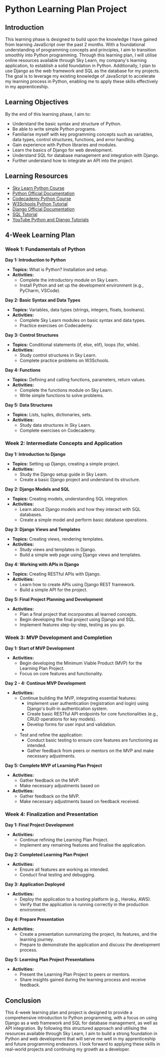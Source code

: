 # Python Learning Plan Project

## Introduction

This learning phase is designed to build upon the knowledge I have gained from learning JavaScript over the past 2 months. With a foundational understanding of programming concepts and principles, I aim to transition smoothly into Python programming. Through this learning plan, I will utilise online resources available through Sky Learn, my company's learning application, to establish a solid foundation in Python. Additionally, I plan to use Django as the web framework and SQL as the database for my projects. The goal is to leverage my existing knowledge of JavaScript to accelerate my learning process in Python, enabling me to apply these skills effectively in my apprenticeship.

## Learning Objectives

By the end of this learning phase, I aim to:
- Understand the basic syntax and structure of Python.
- Be able to write simple Python programs.
- Familiarise myself with key programming concepts such as variables, data types, control structures, functions, and error handling.
- Gain experience with Python libraries and modules.
- Learn the basics of Django for web development.
- Understand SQL for database management and integration with Django.
- Further understand how to integrate an API into the project.

## Learning Resources
- [Sky Learn Python Course](#) 
- [Python Official Documentation](#) 
- [Codecademy Python Course](#) 
- [W3Schools Python Tutorial](#) 
- [Django Official Documentation](#) 
- [SQL Tutorial](#) 
- [YouTube Python and Django Tutorials](#) 

## 4-Week Learning Plan

### Week 1: Fundamentals of Python

**Day 1: Introduction to Python**
- **Topics:** What is Python? Installation and setup.
- **Activities:**
  - Complete the introductory module on Sky Learn.
  - Install Python and set up the development environment (e.g., PyCharm, VSCode).

**Day 2: Basic Syntax and Data Types**
- **Topics:** Variables, data types (strings, integers, floats, booleans).
- **Activities:**
  - Complete Sky Learn modules on basic syntax and data types.
  - Practice exercises on Codecademy.

**Day 3: Control Structures**
- **Topics:** Conditional statements (if, else, elif), loops (for, while).
- **Activities:**
  - Study control structures in Sky Learn.
  - Complete practice problems on W3Schools.

**Day 4: Functions**
- **Topics:** Defining and calling functions, parameters, return values.
- **Activities:**
  - Complete the functions module on Sky Learn.
  - Write simple functions to solve problems.

**Day 5: Data Structures**
- **Topics:** Lists, tuples, dictionaries, sets.
- **Activities:**
  - Study data structures in Sky Learn.
  - Complete exercises on Codecademy.

### Week 2: Intermediate Concepts and Application

**Day 1: Introduction to Django**
- **Topics:** Setting up Django, creating a simple project.
- **Activities:**
  - Study the Django setup guide in Sky Learn.
  - Create a basic Django project and understand its structure.

**Day 2: Django Models and SQL**
- **Topics:** Creating models, understanding SQL integration.
- **Activities:**
  - Learn about Django models and how they interact with SQL databases.
  - Create a simple model and perform basic database operations.

**Day 3: Django Views and Templates**
- **Topics:** Creating views, rendering templates.
- **Activities:**
  - Study views and templates in Django.
  - Build a simple web page using Django views and templates.

**Day 4: Working with APIs in Django**
- **Topics:** Creating RESTful APIs with Django.
- **Activities:**
  - Learn how to create APIs using Django REST framework.
  - Build a simple API for the project.

**Day 5: Final Project Planning and Development**
- **Activities:**
  - Plan a final project that incorporates all learned concepts.
  - Begin developing the final project using Django and SQL.
  - Implement features step-by-step, testing as you go.

### Week 3: MVP Development and Completion

**Day 1: Start of MVP Development**
- **Activities:**
  - Begin developing the Minimum Viable Product (MVP) for the Learning Plan Project.
  - Focus on core features and functionality.

**Day 2 - 4: Continue MVP Development**
- **Activities:**
  - Continue building the MVP, integrating essential features:
    - Implement user authentication (registration and login) using Django's built-in authentication system.
    - Create basic RESTful API endpoints for core functionalities (e.g., CRUD operations for key models).
    - Develop forms for user input and validation.
    - 
  - Test and refine the application:
    - Conduct basic testing to ensure core features are functioning as intended.
    - Gather feedback from peers or mentors on the MVP and make necessary adjustments.

**Day 5: Complete MVP of Learning Plan Project**
- **Activities:**
  - Gather feedback on the MVP.
  - Make necessary adjustments based on
- **Activities:**
  - Gather feedback on the MVP.
  - Make necessary adjustments based on feedback received.

### Week 4: Finalization and Presentation

**Day 1: Final Project Development**
- **Activities:**
  - Continue refining the Learning Plan Project.
  - Implement any remaining features and finalise the application.

**Day 2: Completed Learning Plan Project**
- **Activities:**
  - Ensure all features are working as intended.
  - Conduct final testing and debugging.

**Day 3: Application Deployed**
- **Activities:**
  - Deploy the application to a hosting platform (e.g., Heroku, AWS).
  - Verify that the application is running correctly in the production environment.

**Day 4: Prepare Presentation**
- **Activities:**
  - Create a presentation summarizing the project, its features, and the learning journey.
  - Prepare to demonstrate the application and discuss the development process.

**Day 5: Learning Plan Project Presentations**
- **Activities:**
  - Present the Learning Plan Project to peers or mentors.
  - Share insights gained during the learning process and receive feedback.

## Conclusion

This 4-week learning plan and project is designed to provide a comprehensive introduction to Python programming, with a focus on using Django as a web framework and SQL for database management, as well as API integration. By following this structured approach and utilising the resources available through Sky Learn, I aim to build a strong foundation in Python and web development that will serve me well in my apprenticeship and future programming endeavors. I look forward to applying these skills in real-world projects and continuing my growth as a developer.

